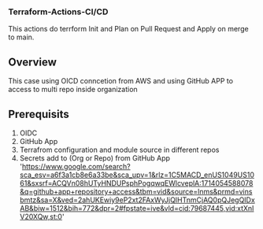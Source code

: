 ### Terraform-Actions-CI/CD 

This actions do terrform Init and Plan on Pull Request and Apply on merge to main. 

## Overview 

This case using OICD conncetion from AWS and using GitHub APP to access to multi repo inside organization

## Prerequisits 

1. OIDC
2. GitHub App
3. Terrafrom configuration and module source in different repos
4. Secrets add to (Org or Repo) from GitHub App 'https://www.google.com/search?sca_esv=a6f3a1cb8e6a33be&sca_upv=1&rlz=1C5MACD_enUS1049US1061&sxsrf=ACQVn08hUTyHNDUPsphPogqwqEWlcveplA:1714054588078&q=github+app+repository+access&tbm=vid&source=lnms&prmd=vinsbmtz&sa=X&ved=2ahUKEwiy9eP2xt2FAxWyJjQIHTnmCjAQ0pQJegQIDxAB&biw=1512&bih=772&dpr=2#fpstate=ive&vld=cid:79687445,vid:xtXnIV20XQw,st:0'


